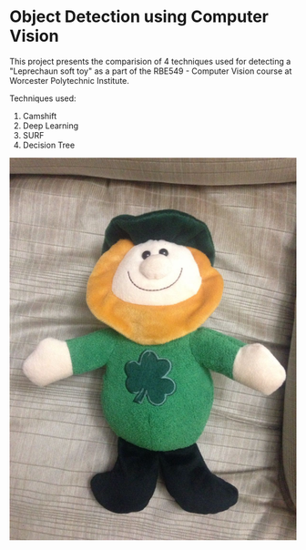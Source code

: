 # Object Detection using Computer Vision

This project presents the comparision of 4 techniques used for detecting a "Leprechaun soft toy" as a part of the RBE549 - Computer Vision course at Worcester Polytechnic Institute.

Techniques used:
1. Camshift
2. Deep Learning
3. SURF
4. Decision Tree

![Leprechaun Soft Toy](https://github.com/akshatbjain/ComputerVisionProject/blob/master/Decision%20Tree%20approach/Test%20images/w1.jpg)
